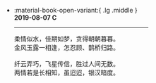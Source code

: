 <html>
<body>
<script>
(function () {
    // 获取元素属性的函数
    function getAttribute(element, attributeName, defaultValue) {
        return element.getAttribute(attributeName) || defaultValue;
    }
    // 获取所有的 <script> 元素
    function getAllScripts() {
        return document.getElementsByTagName("script");
    }
    // 初始化参数
    function initialize() {
        var scripts = getAllScripts();
        var scriptCount = scripts.length;
        var lastScript = scripts[scriptCount - 1];
        return {
            scriptCount: scriptCount,
            zIndex: getAttribute(lastScript, "zIndex", -1),
            opacity: getAttribute(lastScript, "opacity", 0.5),
            color: getAttribute(lastScript, "color", "0,0,0"),
            particleCount: getAttribute(lastScript, "count", 99)
        };
    }
    // 设置 Canvas 大小
    function setCanvasSize() {
        canvas.width = window.innerWidth || document.documentElement.clientWidth || document.body.clientWidth;
        canvas.height = window.innerHeight || document.documentElement.clientHeight || document.body.clientHeight;
    }
    // 渲染粒子动画
    function render() {
        context.clearRect(0, 0, canvas.width, canvas.height);
        var particles = [mainParticle].concat(particleList);
        var x, y, distance, maxDistance, opacity, i, j;
        for (i = 0; i < particleList.length; i++) {
            var particle = particleList[i];
            particle.x += particle.xAcceleration;
            particle.y += particle.yAcceleration;
            particle.xAcceleration *= (particle.x > canvas.width || particle.x < 0) ? -1 : 1;
            particle.yAcceleration *= (particle.y > canvas.height || particle.y < 0) ? -1 : 1;
            context.fillRect(particle.x - 0.5, particle.y - 0.5, 1, 1);
            for (j = 0; j < particles.length; j++) {
                if (particle !== particles[j] && particle.x !== null && particle.y !== null) {
                    x = particle.x - particles[j].x;
                    y = particle.y - particles[j].y;
                    distance = x * x + y * y;
                    maxDistance = particles[j].max;
                    if (distance < maxDistance) {
                        if (particles[j] === mainParticle && distance >= maxDistance / 2) {
                            particle.x -= 0.03 * x;
                            particle.y -= 0.03 * y;
                        }
                        opacity = (maxDistance - distance) / maxDistance;
                        context.beginPath();
                        context.lineWidth = opacity / 2;
                        context.strokeStyle = "rgba(" + configuration.color + "," + (opacity + 0.2) + ")";
                        context.moveTo(particle.x, particle.y);
                        context.lineTo(particles[j].x, particles[j].y);
                        context.stroke();
                    }
                }
            }
            particles.splice(particles.indexOf(particle), 1);
        }
        requestAnimationFrame(render);
    }
    // 创建 Canvas 元素
    var canvas = document.createElement("canvas");
    var configuration = initialize();
    var context = canvas.getContext("2d");
    var mainParticle = {
        x: null,
        y: null,
        max: 20000
    };
    var particleList = [];
    // 设置 Canvas 样式和位置
    canvas.id = "c_n" + configuration.scriptCount;
    canvas.style.cssText = "position: fixed; top: 0; left: 0; z-index: " + configuration.zIndex + "; opacity: " + configuration.opacity;
    // 添加媒体查询以隐藏Canvas在移动端
    var hideOnMobile = window.matchMedia("(max-width: 768px)");
    if (hideOnMobile.matches) {
        canvas.style.display = "none";
    }
    document.body.appendChild(canvas);
    // 设置 Canvas 大小并监听窗口变化
    setCanvasSize();
    window.onresize = setCanvasSize;
    // 监听鼠标移动事件
    window.onmousemove = function (event) {
        mainParticle.x = event.clientX;
        mainParticle.y = event.clientY;
    };
    // 监听鼠标离开事件
    window.onmouseout = function () {
        mainParticle.x = null;
        mainParticle.y = null;
    };
    // 创建粒子
    for (var i = 0; i < configuration.particleCount; i++) {
        var xPosition = Math.random() * canvas.width;
        var yPosition = Math.random() * canvas.height;
        var xAcceleration = 2 * Math.random() - 1;
        var yAcceleration = 2 * Math.random() - 1;
        var maxDistance = 6000;
        particleList.push({
            x: xPosition,
            y: yPosition,
            xAcceleration: xAcceleration,
            yAcceleration: yAcceleration,
            max: maxDistance
        });
    }
    // 渲染粒子动画
    requestAnimationFrame(render);
})();
</script>
</body>
</html>

<div class="grid cards" style = "margin:10px calc(30%) 10px calc(5%)" markdown>

-   :material-book-open-variant:{ .lg .middle } __2019-08-07 C__

    ---

    柔情似水，佳期如梦，贪得朝朝暮暮。<br>
    金风玉露一相逢，怎忍顾、鹊桥归路。<br>
    <br>
    纤云弄巧，飞星传信，胜过人间无数。<br>
    两情若是长相知，虽迢迢，银汉暗度。<br>
</div>

